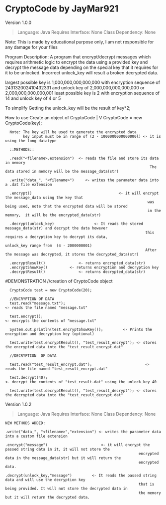 # CryptoCode by JayMar921
 Version 1.0.0
   >Language:  Java
   >Requires Interface: None
   >Class Dependency:  None

   Note: This is made by educational purpose only, I am not responsible for any damage for your files
   
   Program Description: A program that encrypt/decrypt messages which requires arithmetic logic to encrypt the data using a  provided key and decrypt
   the message data depending on the special key that it requires for it to be unlocked. Incorrect unlock_key will result a broken decrypted data.
   
  largest possible key is 1,000,000,000,000,000 with encryption sequence of 243132002410432331 and unlock key of 2,000,000,000,000,000 or 2,000,000,000,000,001
   least possible key is 2 with encryption sequence of 14 and unlock key of 4 or 5


   To simplify
	Getting the  unlock_key will be the result of key*2;
   
   How to use 
      Create an object of CryptoCode
                                |
		               V
      CryptoCode <name> = new CryptoCode(key);

      Note: The key will be used to generate the encrypted data
            key input must be in range of (2 - 1000000000000000l) <- it is using the long datatype

      ::METHODS::

      .read("<filename>.extension")  <- reads the file and store its data in memory
                                                                     The data stored in memory will be the message_data(str)

      .write("data_", "<filename>")     <- writes the parameter data into a .dat file extension
      
      .encrypt()                                       <- it will encrypt the message_data using the key that
                                                                    was being used, note that the encrypted data will be stored
                                                                    in the memory,  it will be the encrypted_data(str)

      .decrypt(unlock_key)                  <- It reads the stored message_data(str) and decrypt the data however
                                                                   this requires a decryption key to decrypt its data,
                                                                   unlock_key range from  (4 - 2000000001)
                                                                   After the message was decrypted, it stores the decrypted_data(str)

      .encryptResult()               <- returns encrypted_data(str)
      .encryptShowKey()          <- returns encryption and decryption key
      .decryptResult()               <- returns decrypted_data(str)
      
   #DEMONSTRATION
      //creation  of  CryptoCode  object

      CryptoCode test = new CryptoCode(20);
      
      //ENCRYPTION OF DATA
      test.read("message.txt");                                             <- reads the file named "message.txt"
      
      test.encrypt();                                                                <- encrypts the contents of "message.txt"
      
      System.out.println(test.encryptShowKey());         <- Prints the encryption and decryption key (optional)
      
      test.write(test.encryptResult(), "test_result_encrypt"); <- stores the encrypted data into the "test_result_encrypt.dat"
      
      //DECRYPTION  OF DATA
      
      test.read("test_result_encrypt.dat");                        <- reads the file named "test_result_encrypt.dat"
      
      test.decrypt(40);                                                            <- decrypt the contents of "test_result.dat" using the unlock_key 40
      
      test.write(test.decryptResult(), "test_result_decrypt"); <- stores the decrypted data into the "test_result_decrypt.dat"



   Version 1.0.2
   >Language:  Java
   >Requires Interface: None
   >Class Dependency:  None

	NEW METHODS ADDED:

	.write("data_", "<filename>","extension") <- writes the parameter data into a custom file extension

	.encrypt("message")          			   <- it will encrypt the passed string data in it, it will not store the
                                        				   		encrypted data in the message_data(str) but it will return the 
                                      			   				encrypted data.

	.decrypt(unlock_key,"message") 		   <- It reads the passed string data and will use the decryption key
                                        						that is being provided. It will not store the decrypted data in
                                       							the memory but it will return the decrypted data.
